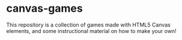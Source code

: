 # canvas-games


This repository is a collection of games made with HTML5 Canvas elements, and some instructional material on how to make your own!

